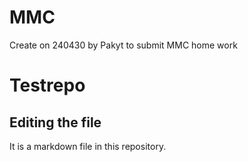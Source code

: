 # MMC
Create on 240430 by Pakyt to submit MMC home work

# Testrepo
## Editing the file
It is a markdown file in this repository.
